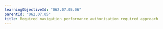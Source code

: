 ```yaml
---
learningObjectiveId: "062.07.05.06"
parentId: "062.07.05"
title: Required navigation performance authorisation required approach (RNP AR APCH)
---
```

